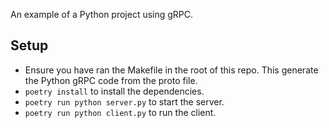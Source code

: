 An example of a Python project using gRPC.

## Setup

- Ensure you have ran the Makefile in the root of this repo. This generate the Python gRPC code from the proto file.
- `poetry install` to install the dependencies.
- `poetry run python server.py` to start the server.
- `poetry run python client.py` to run the client.